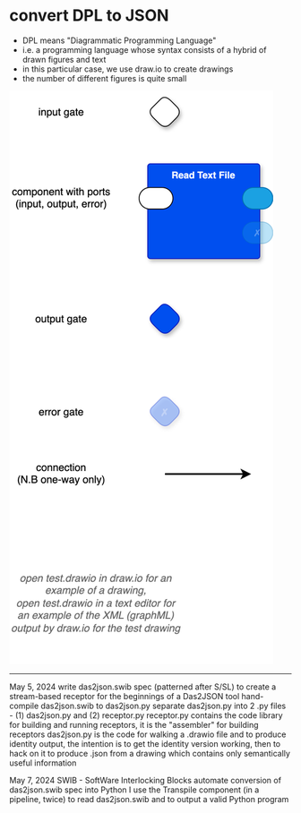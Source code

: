 # convert DPL to JSON
- DPL means "Diagrammatic Programming Language"
- i.e. a programming language whose syntax consists of a hybrid of drawn figures and text
- in this particular case, we use draw.io to create drawings
- the number of different figures is quite small

![Syntax](./syntax.svg)

---

May 5, 2024
write das2json.swib spec (patterned after S/SL) to create a stream-based receptor for the beginnings of a Das2JSON tool
hand-compile das2json.swib to das2json.py
separate das2json.py into 2 .py files - (1) das2json.py and (2) receptor.py
receptor.py contains the code library for building and running receptors, it is the "assembler" for building receptors
das2json.py is the code for walking a .drawio file and to produce identity output, the intention is to get the identity version working, then to hack on it to produce .json from a drawing which contains only semantically useful information

May 7, 2024
SWIB - SoftWare Interlocking Blocks
automate conversion of das2json.swib spec into Python
I use the Transpile component (in a pipeline, twice) to read das2json.swib and to output a valid Python program 
